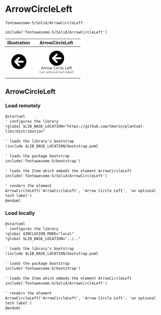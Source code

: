 # ArrowCircleLeft


```text
fontawesome-5/Solid/ArrowCircleLeft
```

```text
include('fontawesome-5/Solid/ArrowCircleLeft')
```



| Illustration | ArrowCircleLeft |
| :---: | :---: |
| ![illustration for Illustration](../../fontawesome-5/Solid/ArrowCircleLeft.png) | ![illustration for ArrowCircleLeft](../../fontawesome-5/Solid/ArrowCircleLeft.Local.png) |




## ArrowCircleLeft

### Load remotely
```plantuml
@startuml
' configures the library
!global $LIB_BASE_LOCATION="https://github.com/tmorin/plantuml-libs/distribution"

' loads the library's bootstrap
!include $LIB_BASE_LOCATION/bootstrap.puml

' loads the package bootstrap
include('fontawesome-5/bootstrap')

' loads the Item which embeds the element ArrowCircleLeft
include('fontawesome-5/Solid/ArrowCircleLeft')

' renders the element
ArrowCircleLeft('ArrowCircleLeft', 'Arrow Circle Left', 'an optional tech label')
@enduml
```

### Load locally
```plantuml
@startuml
' configures the library
!global $INCLUSION_MODE="local"
!global $LIB_BASE_LOCATION="../.."

' loads the library's bootstrap
!include $LIB_BASE_LOCATION/bootstrap.puml

' loads the package bootstrap
include('fontawesome-5/bootstrap')

' loads the Item which embeds the element ArrowCircleLeft
include('fontawesome-5/Solid/ArrowCircleLeft')

' renders the element
ArrowCircleLeft('ArrowCircleLeft', 'Arrow Circle Left', 'an optional tech label')
@enduml
```

